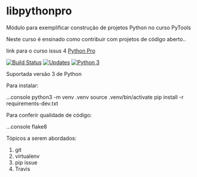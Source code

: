 # libpythonpro
Módulo para exemplificar construção de projetos Python no curso PyTools

Neste curso é ensinado como contribuir com projetos de código aberto..

link para o curso issus 4  [Python Pro](https://github.com/ogpgit/libpythonpro)

[![Build Status](https://travis-ci.org/ogpgit/libpythonpro.svg?branch=master)](https://travis-ci.org/ogpgit/libpythonpro)
[![Updates](https://pyup.io/repos/github/ogpgit/libpythonpro/shield.svg)](https://pyup.io/repos/github/ogpgit/libpythonpro/)
[![Python 3](https://pyup.io/repos/github/ogpgit/libpythonpro/python-3-shield.svg)](https://pyup.io/repos/github/ogpgit/libpythonpro/)

Suportada  versão 3 de Python 

Para instalar:

...console
python3 -m venv .venv
source .venv/bin/activate
pip install -r requirements-dev.txt

Para conferir qualidade de código:


...console
flake8

Tópicos a serem abordados:
1. git
2. virtualenv
3. pip issue
4. Travis


